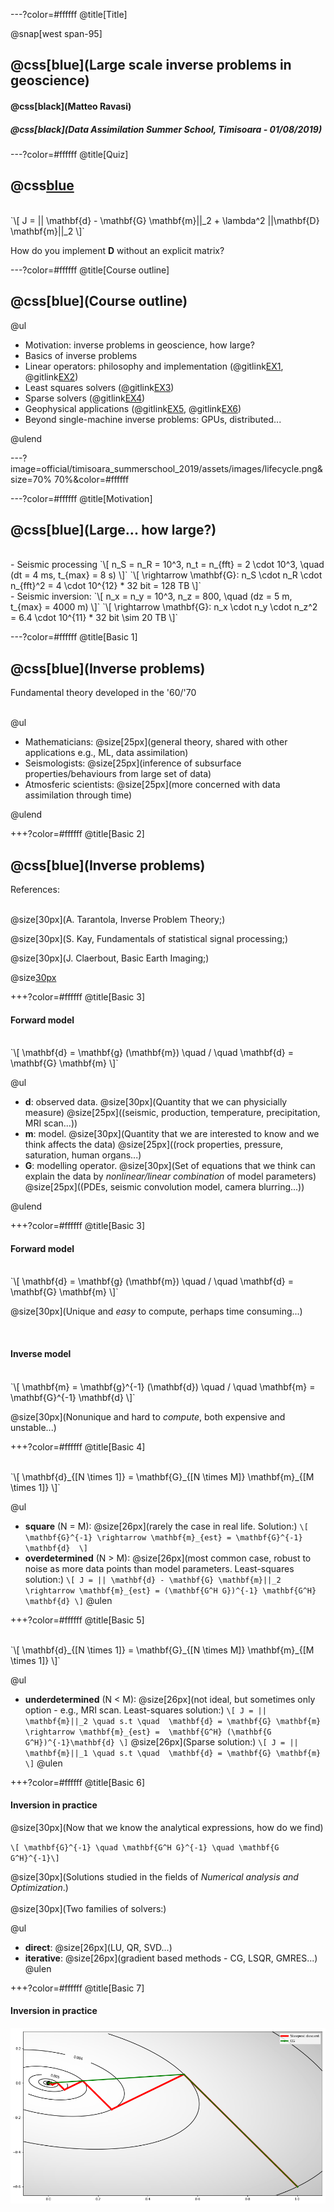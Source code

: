 ---?color=#ffffff
@title[Title]

@snap[west span-95]
## @css[blue](Large scale inverse problems in geoscience)
#### @css[black](Matteo Ravasi)
##### @css[black](Data Assimilation Summer School, Timisoara - 01/08/2019)

---?color=#ffffff
@title[Quiz]
## @css[blue](Quiz)
<br>
`\[
J = || \mathbf{d} - \mathbf{G} \mathbf{m}||_2 + \lambda^2 ||\mathbf{D} \mathbf{m}||_2
\]`

How do you implement **D** without an explicit matrix?


---?color=#ffffff
@title[Course outline]
## @css[blue](Course outline)

@ul

- Motivation: inverse problems in geoscience, how large?
- Basics of inverse problems
- Linear operators: philosophy and implementation (@gitlink[EX1](official/timisoara_summerschool_2019/quiz_solution.ipynb), @gitlink[EX2](official/timisoara_summerschool_2019/blurring.ipynb))
- Least squares solvers (@gitlink[EX3](official/timisoara_summerschool_2019/blurring.ipynb))
- Sparse solvers (@gitlink[EX4](official/timisoara_summerschool_2019/blurring.ipynb))
- Geophysical applications (@gitlink[EX5](developement/WaveEquationProcessing_new_and_comparison.ipynb), @gitlink[EX6](developement/SeismicInversion-Volve.ipynb))
- Beyond single-machine inverse problems: GPUs, distributed...

@ulend


---?image=official/timisoara_summerschool_2019/assets/images/lifecycle.png&size=70% 70%&color=#ffffff

---?color=#ffffff
@title[Motivation]
## @css[blue](Large... how large?)
<br>
- Seismic processing
`\[ n_S = n_R = 10^3, n_t = n_{fft} = 2 \cdot 10^3, \quad (dt = 4 ms, t_{max} = 8 s)
\]`
`\[ \rightarrow \mathbf{G}: n_S \cdot n_R \cdot n_{fft}^2 = 4 \cdot 10^{12} * 32 bit = 128 TB
\]`
<br>
- Seismic inversion:
`\[ n_x = n_y = 10^3, n_z = 800, \quad (dz = 5 m, t_{max} = 4000 m)
\]`
`\[ \rightarrow \mathbf{G}: n_x \cdot n_y \cdot n_z^2 = 6.4 \cdot 10^{11} * 32 bit \sim 20 TB
\]`

---?color=#ffffff
@title[Basic 1]
## @css[blue](Inverse problems)
Fundamental theory developed in the '60/'70

<br>
@ul

- Mathematicians: @size[25px](general theory, shared with other applications e.g., ML, data assimilation)
- Seismologists: @size[25px](inference of subsurface properties/behaviours from large set of data)
- Atmosferic scientists: @size[25px](more concerned with data assimilation through time)

@ulend

+++?color=#ffffff
@title[Basic 2]
## @css[blue](Inverse problems)
References:
<br><br>

@size[30px](A. Tarantola, Inverse Problem Theory;)

@size[30px](S. Kay, Fundamentals of statistical signal processing;)

@size[30px](J. Claerbout, Basic Earth Imaging;)

@size[30px](...)


+++?color=#ffffff
@title[Basic 3]

#### Forward model
<br>
`\[ \mathbf{d} = \mathbf{g} (\mathbf{m}) \quad / \quad \mathbf{d} = \mathbf{G} \mathbf{m}
\]`

@ul

- **d**: observed data. @size[30px](Quantity that we can physicially measure) @size[25px]((seismic, production, temperature, precipitation, MRI scan...))
- **m**: model. @size[30px](Quantity that we are interested to know and we think affects the data) @size[25px]((rock properties, pressure, saturation, human organs...)
- **G**: modelling operator. @size[30px](Set of equations that we think can explain the data by *nonlinear/linear combination* of model parameters) @size[25px]((PDEs, seismic convolution model, camera blurring...))

@ulend


+++?color=#ffffff
@title[Basic 3]

#### Forward model
<br>
`\[ \mathbf{d} = \mathbf{g} (\mathbf{m}) \quad / \quad \mathbf{d} = \mathbf{G} \mathbf{m}
\]`

@size[30px](Unique and *easy* to compute, perhaps time consuming...)

<br>

#### Inverse model
<br>
`\[ \mathbf{m} = \mathbf{g}^{-1} (\mathbf{d}) \quad / \quad \mathbf{m} = \mathbf{G}^{-1} \mathbf{d}
\]`

@size[30px](Nonunique and hard to *compute*, both expensive and unstable...)


+++?color=#ffffff
@title[Basic 4]

<br>
`\[ \mathbf{d}_{[N \times 1]} = \mathbf{G}_{[N \times M]} \mathbf{m}_{[M \times 1]}
\]`
<br>

@ul

- **square** (N = M): @size[26px](rarely the case in real life. Solution:) `\[ \mathbf{G}^{-1} \rightarrow \mathbf{m}_{est} = \mathbf{G}^{-1} \mathbf{d}  \]`
- **overdetermined** (N &#62; M): @size[26px](most common case, robust to noise as more data points than model parameters. Least-squares solution:) `\[ J = || \mathbf{d} - \mathbf{G} \mathbf{m}||_2 \rightarrow \mathbf{m}_{est} = (\mathbf{G^H G})^{-1} \mathbf{G^H} \mathbf{d} \]`
@ulen

+++?color=#ffffff
@title[Basic 5]

<br>
`\[ \mathbf{d}_{[N \times 1]} = \mathbf{G}_{[N \times M]} \mathbf{m}_{[M \times 1]}
\]`
<br>

@ul

- **underdetermined** (N &#60; M): @size[26px](not ideal, but sometimes only option - e.g., MRI scan. Least-squares solution:) `\[ J = || \mathbf{m}||_2 \quad s.t \quad  \mathbf{d} = \mathbf{G} \mathbf{m} \rightarrow \mathbf{m}_{est} =  \mathbf{G^H} (\mathbf{G G^H})^{-1}\mathbf{d} \]` @size[26px](Sparse solution:) `\[ J = || \mathbf{m}||_1 \quad s.t \quad  \mathbf{d} = \mathbf{G} \mathbf{m} \]`
@ulen

+++?color=#ffffff
@title[Basic 6]
#### Inversion in practice

@size[30px](Now that we know the analytical expressions, how do we find)

`\[ \mathbf{G}^{-1} \quad \mathbf{G^H G}^{-1} \quad \mathbf{G G^H}^{-1}\]`

@size[30px](Solutions studied in the fields of *Numerical analysis and Optimization*.)
<br><br>
@size[30px](Two families of solvers:)

@ul
- **direct**: @size[26px](LU, QR, SVD...)
- **iterative**: @size[26px](gradient based methods - CG, LSQR, GMRES...)
@ulen

+++?color=#ffffff
@title[Basic 7]
#### Inversion in practice

![Costfunction](official/timisoara_summerschool_2019/assets/images/gradient_methods.png)